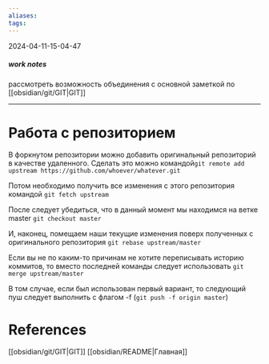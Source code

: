 ```yaml
---
aliases: 
tags:
---
```

2024-04-11-15-04-47
##### work notes
рассмотреть возможность объединения с основной заметкой по [[obsidian/git/GIT|GIT]]
_______________________________
# Работа c репозиторием

В форкнутом репозитории можно добавить оригинальный репозиторий в качестве удаленного. Сделать это можно командой`git remote add upstream https://github.com/whoever/whatever.git`

Потом необходимо получить все изменения с этого репозитория командой `git fetch upstream`

После следует убедиться, что в данный момент мы находимся на ветке master `git checkout master`

И, наконец, помещаем наши текущие изменения поверх полученных с оригинального репозитория `git rebase upstream/master`

Если вы не по каким-то причинам не хотите переписывать историю коммитов, то вместо последней команды следует использовать `git merge upstream/master`

В том случае, если был использован первый вариант, то следующий пуш следует выполнить с флагом -f (`git push -f origin master`)

# References
[[obsidian/git/GIT|GIT]]
[[obsidian/README|Главная]]

